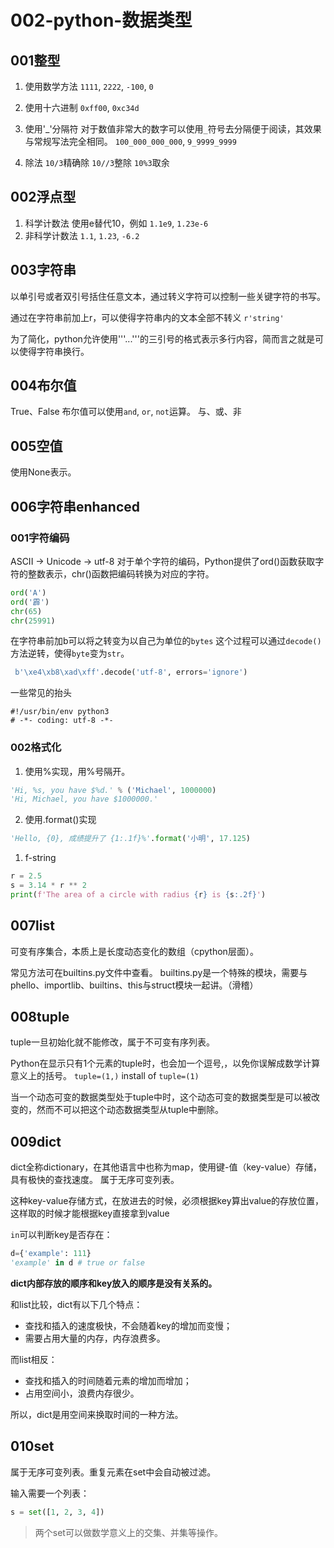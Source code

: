 # 002-python-数据类型

## 001整型
1. 使用数学方法
`1111`, `2222`, `-100`, `0`

2. 使用十六进制
`0xff00`, `0xc34d`

3. 使用'_'分隔符
对于数值非常大的数字可以使用`_`符号去分隔便于阅读，其效果与常规写法完全相同。
`100_000_000_000`, `9_9999_9999`

4. 除法
`10/3`精确除
`10//3`整除
`10%3`取余

## 002浮点型
1. 科学计数法
使用e替代10，例如
`1.1e9`, `1.23e-6`
2. 非科学计数法
`1.1`, `1.23`, `-6.2`

## 003字符串
以单引号或者双引号括住任意文本，通过转义字符可以控制一些关键字符的书写。

通过在字符串前加上r，可以使得字符串内的文本全部不转义
`r'string'`

为了简化，python允许使用'''...'''的三引号的格式表示多行内容，简而言之就是可以使得字符串换行。

## 004布尔值
True、False
布尔值可以使用`and`, `or`, `not`运算。
与、或、非

## 005空值
使用None表示。

## 006字符串enhanced
### 001字符编码
ASCII -> Unicode -> utf-8
对于单个字符的编码，Python提供了ord()函数获取字符的整数表示，chr()函数把编码转换为对应的字符。
```python
ord('A')
ord('霹')
chr(65)
chr(25991)
```
在字符串前加b可以将之转变为以自己为单位的`bytes`
这个过程可以通过`decode()`方法逆转，使得`byte`变为`str`。
```python
 b'\xe4\xb8\xad\xff'.decode('utf-8', errors='ignore')
```
一些常见的抬头
```shell
#!/usr/bin/env python3
# -*- coding: utf-8 -*-
```

### 002格式化
1. 使用%实现，用%号隔开。
```python
'Hi, %s, you have $%d.' % ('Michael', 1000000)
'Hi, Michael, you have $1000000.'
```

2. 使用.format()实现
```python
'Hello, {0}, 成绩提升了 {1:.1f}%'.format('小明', 17.125)
```

1. f-string
```python
r = 2.5
s = 3.14 * r ** 2
print(f'The area of a circle with radius {r} is {s:.2f}')
```

## 007list
可变有序集合，本质上是长度动态变化的数组（cpython层面）。

常见方法可在builtins.py文件中查看。
builtins.py是一个特殊的模块，需要与phello、importlib、builtins、this与struct模块一起讲。（滑稽）

## 008tuple
tuple一旦初始化就不能修改，属于不可变有序列表。

Python在显示只有1个元素的tuple时，也会加一个逗号,，以免你误解成数学计算意义上的括号。
`tuple=(1,)` install of `tuple=(1)`

当一个动态可变的数据类型处于tuple中时，这个动态可变的数据类型是可以被改变的，然而不可以把这个动态数据类型从tuple中删除。

## 009dict
dict全称dictionary，在其他语言中也称为map，使用键-值（key-value）存储，具有极快的查找速度。
属于无序可变列表。

这种key-value存储方式，在放进去的时候，必须根据key算出value的存放位置，这样取的时候才能根据key直接拿到value

`in`可以判断key是否存在：
```python
d={'example': 111}
'example' in d # true or false
```

**dict内部存放的顺序和key放入的顺序是没有关系的。**

和list比较，dict有以下几个特点：
+ 查找和插入的速度极快，不会随着key的增加而变慢；
+ 需要占用大量的内存，内存浪费多。

而list相反：
+ 查找和插入的时间随着元素的增加而增加；
+ 占用空间小，浪费内存很少。

所以，dict是用空间来换取时间的一种方法。


## 010set
属于无序可变列表。重复元素在set中会自动被过滤。

输入需要一个列表：
```python
s = set([1, 2, 3, 4])
```

> 两个set可以做数学意义上的交集、并集等操作。
